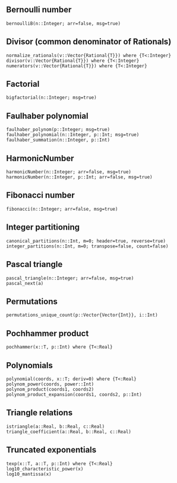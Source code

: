 ## Bernoulli number

```@docs
bernoulliB(n::Integer; arr=false, msg=true)
```

## Divisor (common denominator of Rationals)

```@docs
normalize_rationals(v::Vector{Rational{T}}) where {T<:Integer}
divisor(v::Vector{Rational{T}}) where {T<:Integer}
numerators(v::Vector{Rational{T}}) where {T<:Integer}
```

## Factorial

```@docs
bigfactorial(n::Integer; msg=true)
```

## Faulhaber polynomial

```@docs
faulhaber_polynom(p::Integer; msg=true)
faulhaber_polynomial(n::Integer, p::Int; msg=true)
faulhaber_summation(n::Integer, p::Int)
```

## HarmonicNumber

```@docs
harmonicNumber(n::Integer; arr=false, msg=true)
harmonicNumber(n::Integer, p::Int; arr=false, msg=true)
```

## Fibonacci number

```@docs
fibonacci(n::Integer; arr=false, msg=true)
```

## Integer partitioning

```@docs
canonical_partitions(n::Int, m=0; header=true, reverse=true)
integer_partitions(n::Int, m=0; transpose=false, count=false)
```

## Pascal triangle

```@docs
pascal_triangle(n::Integer; arr=false, msg=true)
pascal_next(a)
```

## Permutations

```@docs
permutations_unique_count(p::Vector{Vector{Int}}, i::Int)
```

## Pochhammer product

```@docs
pochhammer(x::T, p::Int) where {T<:Real}
```

## Polynomials

```@docs
polynomial(coords, x::T; deriv=0) where {T<:Real}
polynom_power(coords, power::Int)
polynom_product(coords1, coords2)
polynom_product_expansion(coords1, coords2, p::Int)
```

## Triangle relations

```@docs
istriangle(a::Real, b::Real, c::Real)
triangle_coefficient(a::Real, b::Real, c::Real)
```

## Truncated exponentials

```@docs
texp(x::T, a::T, p::Int) where {T<:Real}
log10_characteristic_power(x)
log10_mantissa(x)
```
